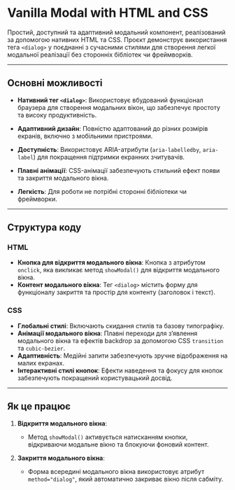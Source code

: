 # Vanilla Modal with HTML and CSS

Простий, доступний та адаптивний модальний компонент, реалізований за допомогою нативних HTML та CSS. Проєкт демонструє використання тега `<dialog>` у поєднанні з сучасними стилями для створення легкої модальної реалізації без сторонніх бібліотек чи фреймворків.

---

## Основні можливості

- **Нативний тег `<dialog>`**:
  Використовує вбудований функціонал браузера для створення модальних вікон, що забезпечує простоту та високу продуктивність.

- **Адаптивний дизайн**:
  Повністю адаптований до різних розмірів екранів, включно з мобільними пристроями.

- **Доступність**:
  Використовує ARIA-атрибути (`aria-labelledby`, `aria-label`) для покращення підтримки екранних зчитувачів.

- **Плавні анімації**:
  CSS-анімації забезпечують стильний ефект появи та закриття модального вікна.

- **Легкість**:
  Для роботи не потрібні сторонні бібліотеки чи фреймворки.

---

## Структура коду

### HTML

- **Кнопка для відкриття модального вікна**:
  Кнопка з атрибутом `onclick`, яка викликає метод `showModal()` для відкриття модального вікна.
- **Контент модального вікна**:
  Тег `<dialog>` містить форму для функціоналу закриття та простір для контенту (заголовок і текст).

### CSS

- **Глобальні стилі**:
  Включають скидання стилів та базову типографіку.
- **Анімації модального вікна**:
  Плавні переходи для з’явлення модального вікна та ефектів backdrop за допомогою CSS `transition` та `cubic-bezier`.
- **Адаптивність**:
  Медійні запити забезпечують зручне відображення на малих екранах.
- **Інтерактивні стилі кнопок**:
  Ефекти наведення та фокусу для кнопок забезпечують покращений користувацький досвід.

---

## Як це працює

1. **Відкриття модального вікна**:

   - Метод `showModal()` активується натисканням кнопки, відкриваючи модальне вікно та блокуючи фоновий контент.

2. **Закриття модального вікна**:
   - Форма всередині модального вікна використовує атрибут `method="dialog"`, який автоматично закриває вікно після сабміту.
